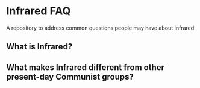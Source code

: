 # Infrared FAQ
A repository to address common questions people may have about Infrared

## What is Infrared?

## What makes Infrared different from other present-day Communist groups?
